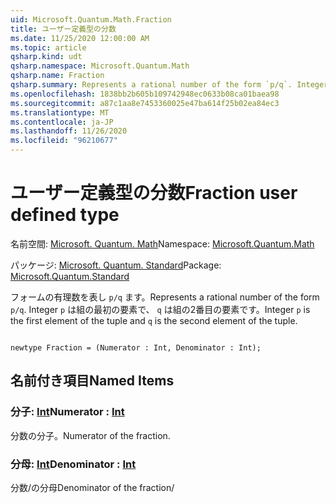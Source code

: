 ```yaml
---
uid: Microsoft.Quantum.Math.Fraction
title: ユーザー定義型の分数
ms.date: 11/25/2020 12:00:00 AM
ms.topic: article
qsharp.kind: udt
qsharp.namespace: Microsoft.Quantum.Math
qsharp.name: Fraction
qsharp.summary: Represents a rational number of the form `p/q`. Integer `p` is the first element of the tuple and `q` is the second element of the tuple.
ms.openlocfilehash: 1838bb2b605b109742948ec0633b08ca01baea98
ms.sourcegitcommit: a87c1aa8e7453360025e47ba614f25b02ea84ec3
ms.translationtype: MT
ms.contentlocale: ja-JP
ms.lasthandoff: 11/26/2020
ms.locfileid: "96210677"
---
```

# <a name="fraction-user-defined-type"></a><span data-ttu-id="28dd7-102">ユーザー定義型の分数</span><span class="sxs-lookup"><span data-stu-id="28dd7-102">Fraction user defined type</span></span>

<span data-ttu-id="28dd7-103">名前空間: [Microsoft. Quantum. Math](xref:Microsoft.Quantum.Math)</span><span class="sxs-lookup"><span data-stu-id="28dd7-103">Namespace: [Microsoft.Quantum.Math](xref:Microsoft.Quantum.Math)</span></span>

<span data-ttu-id="28dd7-104">パッケージ: [Microsoft. Quantum. Standard](https://nuget.org/packages/Microsoft.Quantum.Standard)</span><span class="sxs-lookup"><span data-stu-id="28dd7-104">Package: [Microsoft.Quantum.Standard](https://nuget.org/packages/Microsoft.Quantum.Standard)</span></span>


<span data-ttu-id="28dd7-105">フォームの有理数を表し `p/q` ます。</span><span class="sxs-lookup"><span data-stu-id="28dd7-105">Represents a rational number of the form `p/q`.</span></span> <span data-ttu-id="28dd7-106">Integer `p` は組の最初の要素で、 `q` は組の2番目の要素です。</span><span class="sxs-lookup"><span data-stu-id="28dd7-106">Integer `p` is the first element of the tuple and `q` is the second element of the tuple.</span></span>

```qsharp

newtype Fraction = (Numerator : Int, Denominator : Int);
```



## <a name="named-items"></a><span data-ttu-id="28dd7-107">名前付き項目</span><span class="sxs-lookup"><span data-stu-id="28dd7-107">Named Items</span></span>

### <a name="numerator--int"></a><span data-ttu-id="28dd7-108">分子: [Int](xref:microsoft.quantum.lang-ref.int)</span><span class="sxs-lookup"><span data-stu-id="28dd7-108">Numerator : [Int](xref:microsoft.quantum.lang-ref.int)</span></span>

<span data-ttu-id="28dd7-109">分数の分子。</span><span class="sxs-lookup"><span data-stu-id="28dd7-109">Numerator of the fraction.</span></span>
### <a name="denominator--int"></a><span data-ttu-id="28dd7-110">分母: [Int](xref:microsoft.quantum.lang-ref.int)</span><span class="sxs-lookup"><span data-stu-id="28dd7-110">Denominator : [Int](xref:microsoft.quantum.lang-ref.int)</span></span>

<span data-ttu-id="28dd7-111">分数/の分母</span><span class="sxs-lookup"><span data-stu-id="28dd7-111">Denominator of the fraction/</span></span>